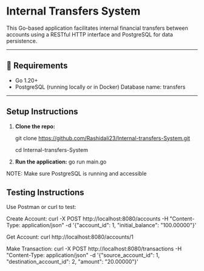 # Internal Transfers System

This Go-based application facilitates internal financial transfers between accounts using a RESTful HTTP interface and PostgreSQL for data persistence.

---

## 🔧 Requirements

- Go 1.20+
- PostgreSQL (running locally or in Docker)
  Database name: transfers

---

##  Setup Instructions

1. **Clone the repo:**
   
   git clone https://github.com/Rashidali23/Internal-transfers-System.git

    cd Internal-transfers-System

 3. **Run the application:**
    go run main.go
  
  NOTE: Make sure PostgreSQL is running and accessible

##  Testing Instructions

Use Postman or curl to test:

 Create Account:
               curl -X POST http://localhost:8080/accounts -H "Content-Type: application/json" \-d '{"account_id": 1, "initial_balance": "100.00000"}'




Get Account:
         curl http://localhost:8080/accounts/1 



Make Transaction:
             curl -X POST http://localhost:8080/transactions -H "Content-Type: application/json" \-d '{"source_account_id": 1, "destination_account_id": 2, "amount": "20.00000"}'  

